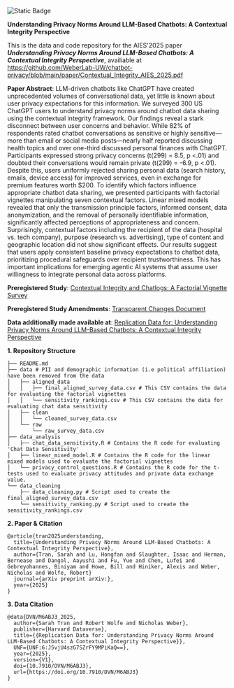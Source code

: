 ![Static Badge](https://img.shields.io/badge/DOI-10.7910%2FDVN%2FM6ABJ3-violet?style=flat&label=DOI&link=https%3A%2F%2Fdoi.org%2F10.7910%2FDVN%2FM6ABJ3)


**Understanding Privacy Norms Around LLM-Based Chatbots: A Contextual Integrity Perspective**

This is the data and code repository for the AIES'2025 paper ***Understanding Privacy Norms Around LLM-Based Chatbots: A Contextual Integrity Perspective***, availiable at https://github.com/WeberLab-UW/chatbot-privacy/blob/main/paper/Contextual_Integrity_AIES_2025.pdf

**Paper Abstract**: LLM-driven chatbots like ChatGPT have created unprecedented volumes of conversational data, yet little is known about user privacy expectations for this information. We surveyed 300 US ChatGPT users to understand privacy norms around chatbot data sharing using the contextual integrity framework. Our findings reveal a stark disconnect between user concerns and behavior. While 82\% of respondents rated chatbot conversations as sensitive or highly sensitive—more than email or social media posts—nearly half reported discussing health topics and over one-third discussed personal finances with ChatGPT. Participants expressed strong privacy concerns (t(299) = 8.5, p $<$.01) and doubted their conversations would remain private (t(299) = -6.9, p  $<$.01). Despite this, users uniformly rejected sharing personal data (search history, emails, device access) for improved services, even in exchange for premium features worth \$200. To identify which factors influence appropriate chatbot data sharing, we presented participants with factorial vignettes manipulating seven contextual factors. Linear mixed models revealed that only the transmission principle factors, informed consent, data anonymization, and the removal of personally identifiable information, significantly affected perceptions of appropriateness and concern. Surprisingly, contextual factors including the recipient of the data (hospital vs. tech company), purpose (research vs. advertising), type of content and geographic location did not show significant effects. Our results suggest that users apply consistent baseline privacy expectations to chatbot data, prioritizing procedural safeguards over recipient trustworthiness. This has important implications for emerging agentic AI systems that assume user willingness to integrate personal data across platforms.

**Preregistered Study**: [Contextual Integrity and Chatlogs: A Factorial Vignette Survey](https://osf.io/f43tb)
<p>
    
**Preregistered Study Amendments**: [Transparent Changes Document](https://osf.io/xs5cm)

**Data additionally made available at**: [Replication Data for: Understanding Privacy Norms Around LLM-Based Chatbots: A Contextual Integrity Perspective](https://doi.org/10.7910/DVN/M6ABJ3)


**1. Repository Structure**
```
├── README.md
├── data # PII and demographic information (i.e political affiliation) have been removed from the data
│   ├── aligned_data 
│   │   ├── final_aligned_survey_data.csv # This CSV contains the data for evaluating the factorial vignettes
│   │   └── sensitivity_rankings.csv # This CSV contains the data for evaluating chat data sensitivity
│   ├── clean
│   │   └── cleaned_survey_data.csv 
│   └── raw
│       └── raw_survey_data.csv
├── data_analysis
│   ├── chat_data_sensitivity.R # Contains the R code for evaluating 'Chat Data Sensitivity'
│   ├── linear_mixed_model.R # Contains the R code for the linear mixed models used to evaluate the factorial vignettes
│   └── privacy_control_questions.R # Contains the R code for the t-tests used to evaluate privacy attitudes and private data exchange value.
└── data_cleaning
    ├── data_cleaning.py # Script used to create the final_aligned_survey_data.csv
    └── sensitivity_ranking.py # Script used to create the sensitivity_rankings.csv

```

**2. Paper & Citation**
```
@article{tran2025understanding,
  title={Understanding Privacy Norms Around LLM-Based Chatbots: A Contextual Integrity Perspective},
  author={Tran, Sarah and Lu, Hongfan and Slaughter, Isaac and Herman, Bernease and Dangol, Aayushi and Fu, Yue and Chen, Lufei and Gebreyohannes, Biniyam and Howe, Bill and Hiniker, Alexis and Weber, Nicholas and Wolfe, Robert}
  journal={arXiv preprint arXiv:},
  year={2025}
}
```
**3. Data Citation**
```
@data{DVN/M6ABJ3_2025,
  author={Sarah Tran and Robert Wolfe and Nicholas Weber},
  publisher={Harvard Dataverse},
  title={{Replication Data for: Understanding Privacy Norms Around LLM-Based Chatbots: A Contextual Integrity Perspective}},
  UNF={UNF:6:J5vjU4szG7SZrFY9MPiKaQ==},
  year={2025},
  version={V1},
  doi={10.7910/DVN/M6ABJ3},
  url={https://doi.org/10.7910/DVN/M6ABJ3}
}
```
